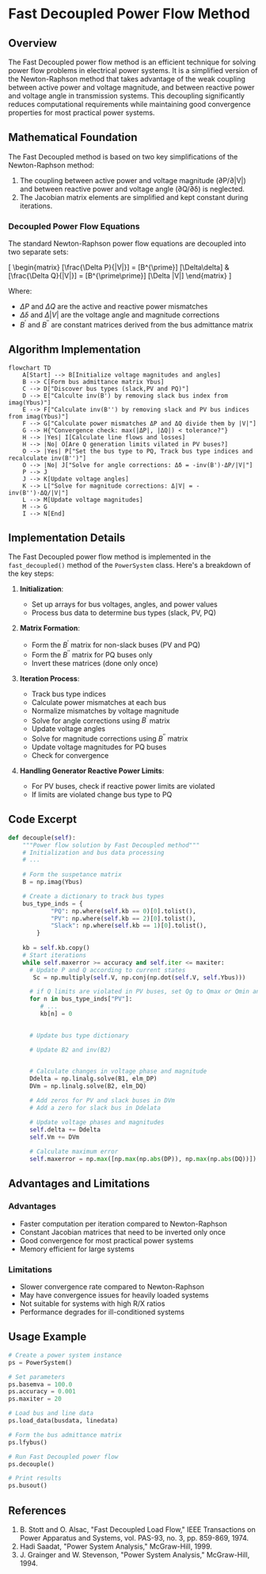 # Fast Decoupled Power Flow Method

## Overview

The Fast Decoupled power flow method is an efficient technique for solving power flow problems in electrical power systems. It is a simplified version of the Newton-Raphson method that takes advantage of the weak coupling between active power and voltage magnitude, and between reactive power and voltage angle in transmission systems. This decoupling significantly reduces computational requirements while maintaining good convergence properties for most practical power systems.

## Mathematical Foundation

The Fast Decoupled method is based on two key simplifications of the Newton-Raphson method:

1. The coupling between active power and voltage magnitude (∂P/∂|V|) and between reactive power and voltage angle (∂Q/∂δ) is neglected.
2. The Jacobian matrix elements are simplified and kept constant during iterations.

### Decoupled Power Flow Equations

The standard Newton-Raphson power flow equations are decoupled into two separate sets:

\[
   \begin{matrix}
   [\frac{\Delta P}{|V|}] = [B^{\prime}] [\Delta\delta] & [\frac{\Delta Q}{|V|}] = [B^{\prime\prime}] [\Delta |V|]
   \end{matrix}
\]

Where:
- $\Delta P$ and $\Delta Q$ are the active and reactive power mismatches
- $\Delta \delta$ and $\Delta |V|$ are the voltage angle and magnitude corrections
- $B^{\prime}$ and $B^{\prime\prime}$ are constant matrices derived from the bus admittance matrix

## Algorithm Implementation

```mermaid
flowchart TD
    A[Start] --> B[Initialize voltage magnitudes and angles]
    B --> C[Form bus admittance matrix Ybus]
    C --> D["Discover bus types (slack,PV and PQ)"]
    D --> E["Calculte inv(B') by removing slack bus index from imag(Ybus)"]
    E --> F["Calculate inv(B'') by removing slack and PV bus indices from imag(Ybus)"]
    F --> G["Calculate power mismatches ΔP and ΔQ divide them by |V|"]
    G --> H{"Convergence check: max(|ΔP|, |ΔQ|) < tolerance?"}
    H --> |Yes| I[Calculate line flows and losses]
    H --> |No| O[Are Q generation limits vilated in PV buses?]
    O --> |Yes| P["Set the bus type to PQ, Track bus type indices and recalculate inv(B'')"]
    O --> |No| J["Solve for angle corrections: Δδ = -inv(B')·ΔP/|V|"]
    P --> J
    J --> K[Update voltage angles]
    K --> L["Solve for magnitude corrections: Δ|V| = -inv(B'')·ΔQ/|V|"]
    L --> M[Update voltage magnitudes]
    M --> G
    I --> N[End]
```


## Implementation Details

The Fast Decoupled power flow method is implemented in the `fast_decoupled()` method of the `PowerSystem` class. Here's a breakdown of the key steps:

1. **Initialization**:
   - Set up arrays for bus voltages, angles, and power values
   - Process bus data to determine bus types (slack, PV, PQ)

2. **Matrix Formation**:
   - Form the $B^{\prime}$ matrix for non-slack buses (PV and PQ)
   - Form the $B^{\prime\prime}$ matrix for PQ buses only
   - Invert these matrices (done only once)

3. **Iteration Process**:
   - Track bus type indices
   - Calculate power mismatches at each bus
   - Normalize mismatches by voltage magnitude
   - Solve for angle corrections using $B^{\prime}$ matrix
   - Update voltage angles
   - Solve for magnitude corrections using $B^{\prime\prime}$ matrix
   - Update voltage magnitudes for PQ buses
   - Check for convergence

4. **Handling Generator Reactive Power Limits**:
   - For PV buses, check if reactive power limits are violated
   - If limits are violated change bus type to PQ

## Code Excerpt

```python
def decouple(self):
    """Power flow solution by Fast Decoupled method"""
    # Initialization and bus data processing
    # ...
    
    # Form the suspetance matrix
    B = np.imag(Ybus)

    # Create a dictionary to track bus types
    bus_type_inds = {
            "PQ": np.where(self.kb == 0)[0].tolist(),
            "PV": np.where(self.kb == 2)[0].tolist(),
            "Slack": np.where(self.kb == 1)[0].tolist(),
        }
    
    kb = self.kb.copy()
    # Start iterations
    while self.maxerror >= accuracy and self.iter <= maxiter:
      # Update P and Q according to current states
       Sc = np.multiply(self.V, np.conj(np.dot(self.V, self.Ybus)))

      # if Q limits are violated in PV buses, set Qg to Qmax or Qmin and change bus type to PQ
      for n in bus_type_inds["PV"]:
         # ...
         kb[n] = 0

      
      # Update bus type dictionary

      # Update B2 and inv(B2)

      
      # Calculate changes in voltage phase and magnitude
      Ddelta = np.linalg.solve(B1, elm_DP)
      DVm = np.linalg.solve(B2, elm_DQ)

      # Add zeros for PV and slack buses in DVm
      # Add a zero for slack bus in Ddelata

      # Update voltage phases and magnitudes
      self.delta += Ddelta
      self.Vm += DVm
      
      # Calculate maximum error
      self.maxerror = np.max([np.max(np.abs(DP)), np.max(np.abs(DQ))])
```

## Advantages and Limitations

### Advantages
- Faster computation per iteration compared to Newton-Raphson
- Constant Jacobian matrices that need to be inverted only once
- Good convergence for most practical power systems
- Memory efficient for large systems

### Limitations
- Slower convergence rate compared to Newton-Raphson
- May have convergence issues for heavily loaded systems
- Not suitable for systems with high R/X ratios
- Performance degrades for ill-conditioned systems

## Usage Example

```python
# Create a power system instance
ps = PowerSystem()

# Set parameters
ps.basemva = 100.0
ps.accuracy = 0.001
ps.maxiter = 20

# Load bus and line data
ps.load_data(busdata, linedata)

# Form the bus admittance matrix
ps.lfybus()

# Run Fast Decoupled power flow
ps.decouple()

# Print results
ps.busout()
```

## References

1. B. Stott and O. Alsac, "Fast Decoupled Load Flow," IEEE Transactions on Power Apparatus and Systems, vol. PAS-93, no. 3, pp. 859-869, 1974.
2. Hadi Saadat, "Power System Analysis," McGraw-Hill, 1999.
3. J. Grainger and W. Stevenson, "Power System Analysis," McGraw-Hill, 1994.